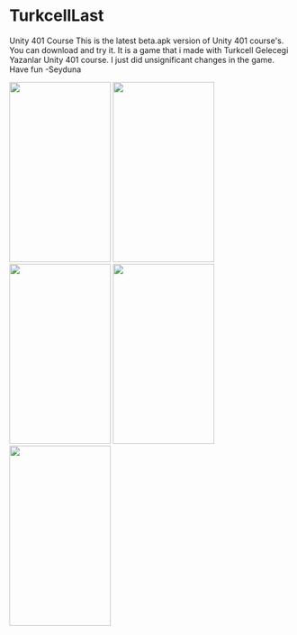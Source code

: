 # TurkcellLast
Unity 401 Course 
This is the latest beta.apk version of Unity 401 course's. You can download and try it. It is a game that i made with Turkcell Gelecegi Yazanlar Unity 401 course. I just did unsignificant changes in the game. Have fun  -Seyduna

<img src="https://user-images.githubusercontent.com/80430560/223767551-75d0b4b3-7a97-4184-b131-888861a5a6dd.jpeg" width="180" height="320"> <img src="https://user-images.githubusercontent.com/80430560/223767559-99d48a8c-330e-4a3f-aeac-28496ff64e6d.jpeg" width="180" height="320">
<img src="https://user-images.githubusercontent.com/80430560/223767566-29c93f5b-c135-4790-b4f6-04fb405d96f3.jpeg" width="180" height="320">
<img src="https://user-images.githubusercontent.com/80430560/223767570-28c76d62-c0f4-4de4-974b-67696af820ad.jpeg" width="180" height="320">
<img src="https://user-images.githubusercontent.com/80430560/223767575-f6a2cb9a-1c2a-4a64-9817-a0866b2940f3.jpeg" width="180" height="320">
